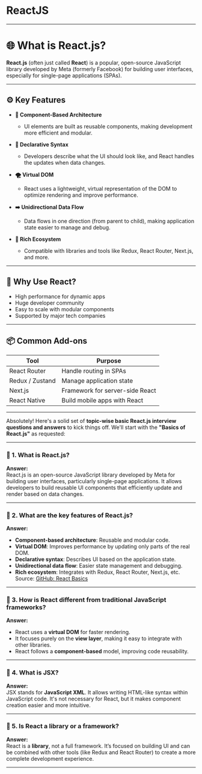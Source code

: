 # ReactJS

---

# 🌐 What is React.js?

**React.js** (often just called **React**) is a popular, open-source JavaScript library developed by Meta (formerly Facebook) for building user interfaces, especially for single-page applications (SPAs).

---

## ⚙️ Key Features

- **🧩 Component-Based Architecture**

  - UI elements are built as reusable components, making development more efficient and modular.

- **🔁 Declarative Syntax**

  - Developers describe what the UI should look like, and React handles the updates when data changes.

- **🌪️ Virtual DOM**

  - React uses a lightweight, virtual representation of the DOM to optimize rendering and improve performance.

- **➡️ Unidirectional Data Flow**

  - Data flows in one direction (from parent to child), making application state easier to manage and debug.

- **🔌 Rich Ecosystem**
  - Compatible with libraries and tools like Redux, React Router, Next.js, and more.

---

## 🧠 Why Use React?

- High performance for dynamic apps
- Huge developer community
- Easy to scale with modular components
- Supported by major tech companies

---

## 📦 Common Add-ons

| Tool            | Purpose                         |
| --------------- | ------------------------------- |
| React Router    | Handle routing in SPAs          |
| Redux / Zustand | Manage application state        |
| Next.js         | Framework for server-side React |
| React Native    | Build mobile apps with React    |

---

Absolutely! Here's a solid set of **topic-wise basic React.js interview questions and answers** to kick things off. We'll start with the **"Basics of React.js"** as requested:

---

### 🔹 1. What is React.js?

**Answer:**  
React.js is an open-source JavaScript library developed by Meta for building user interfaces, particularly single-page applications. It allows developers to build reusable UI components that efficiently update and render based on data changes.

---

### 🔹 2. What are the key features of React.js?

**Answer:**

- **Component-based architecture**: Reusable and modular code.
- **Virtual DOM**: Improves performance by updating only parts of the real DOM.
- **Declarative syntax**: Describes UI based on the application state.
- **Unidirectional data flow**: Easier state management and debugging.
- **Rich ecosystem**: Integrates with Redux, React Router, Next.js, etc.  
  Source: [GitHub: React Basics](https://github.com/AmjustGettingStarted/front-end/blob/main/react/basic.md)

---

### 🔹 3. How is React different from traditional JavaScript frameworks?

**Answer:**

- React uses a **virtual DOM** for faster rendering.
- It focuses purely on the **view layer**, making it easy to integrate with other libraries.
- React follows a **component-based** model, improving code reusability.

---

### 🔹 4. What is JSX?

**Answer:**  
JSX stands for **JavaScript XML**. It allows writing HTML-like syntax within JavaScript code. It's not necessary for React, but it makes component creation easier and more intuitive.

---

### 🔹 5. Is React a library or a framework?

**Answer:**  
React is a **library**, not a full framework. It’s focused on building UI and can be combined with other tools (like Redux and React Router) to create a more complete development experience.

---
